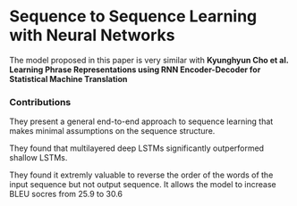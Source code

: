 # Sequence to Sequence Learning with Neural Networks

The model proposed in this paper is very similar with <b> Kyunghyun Cho et al. Learning Phrase Representations using RNN Encoder-Decoder
for Statistical Machine Translation </b>


### Contributions

They present a general end-to-end approach to sequence learning that makes minimal assumptions on the sequence structure.

They found that multilayered deep LSTMs significantly outperformed shallow LSTMs.

They found it extremly valuable to reverse the order of the words of the input sequence but not output sequence. It allows the model to increase
BLEU socres from 25.9 to 30.6
